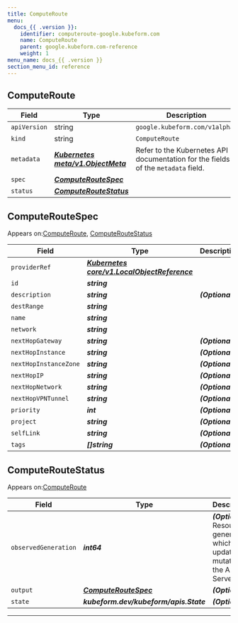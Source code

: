```yaml
---
title: ComputeRoute
menu:
  docs_{{ .version }}:
    identifier: computeroute-google.kubeform.com
    name: ComputeRoute
    parent: google.kubeform.com-reference
    weight: 1
menu_name: docs_{{ .version }}
section_menu_id: reference
---
```


## ComputeRoute
| Field | Type | Description |
| ------ | ----- | ----------- |
| `apiVersion` | string | `google.kubeform.com/v1alpha1` |
|    `kind` | string | `ComputeRoute` |
| `metadata` | ***[Kubernetes meta/v1.ObjectMeta](https://kubernetes.io/docs/reference/generated/kubernetes-api/v1.13/#objectmeta-v1-meta)***|Refer to the Kubernetes API documentation for the fields of the `metadata` field.|
| `spec` | ***[ComputeRouteSpec](#computeroutespec)***||
| `status` | ***[ComputeRouteStatus](#computeroutestatus)***||
## ComputeRouteSpec

Appears on:[ComputeRoute](#computeroute), [ComputeRouteStatus](#computeroutestatus)

| Field | Type | Description |
| ------ | ----- | ----------- |
| `providerRef` | ***[Kubernetes core/v1.LocalObjectReference](https://kubernetes.io/docs/reference/generated/kubernetes-api/v1.13/#localobjectreference-v1-core)***||
| `id` | ***string***||
| `description` | ***string***| ***(Optional)*** |
| `destRange` | ***string***||
| `name` | ***string***||
| `network` | ***string***||
| `nextHopGateway` | ***string***| ***(Optional)*** |
| `nextHopInstance` | ***string***| ***(Optional)*** |
| `nextHopInstanceZone` | ***string***| ***(Optional)*** |
| `nextHopIP` | ***string***| ***(Optional)*** |
| `nextHopNetwork` | ***string***| ***(Optional)*** |
| `nextHopVPNTunnel` | ***string***| ***(Optional)*** |
| `priority` | ***int***| ***(Optional)*** |
| `project` | ***string***| ***(Optional)*** |
| `selfLink` | ***string***| ***(Optional)*** |
| `tags` | ***[]string***| ***(Optional)*** |
## ComputeRouteStatus

Appears on:[ComputeRoute](#computeroute)

| Field | Type | Description |
| ------ | ----- | ----------- |
| `observedGeneration` | ***int64***| ***(Optional)*** Resource generation, which is updated on mutation by the API Server.|
| `output` | ***[ComputeRouteSpec](#computeroutespec)***| ***(Optional)*** |
| `state` | ***kubeform.dev/kubeform/apis.State***| ***(Optional)*** |
---
